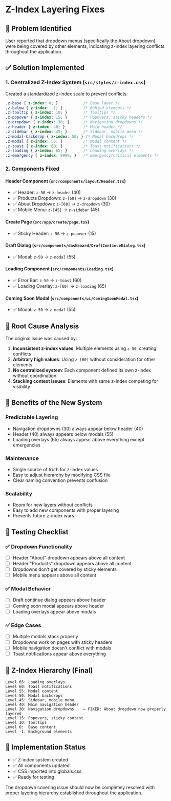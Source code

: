# Z-Index Layering Fixes

## 🚨 Problem Identified
User reported that dropdown menus (specifically the About dropdown) were being covered by other elements, indicating z-index layering conflicts throughout the application.

## ✅ Solution Implemented

### 1. **Centralized Z-Index System** (`src/styles/z-index.css`)
Created a standardized z-index scale to prevent conflicts:

```css
.z-base { z-index: 0; }           /* Base layer */
.z-below { z-index: -1; }         /* Behind elements */
.z-tooltip { z-index: 10; }       /* Tooltips */
.z-popover { z-index: 15; }       /* Popovers, sticky headers */
.z-dropdown { z-index: 30; }      /* Navigation dropdowns */
.z-header { z-index: 40; }        /* Main header */
.z-sidebar { z-index: 45; }       /* Sidebar, mobile menu */
.z-modal-backdrop { z-index: 50; } /* Modal backdrops */
.z-modal { z-index: 55; }         /* Modal content */
.z-toast { z-index: 60; }         /* Toast notifications */
.z-loading { z-index: 65; }       /* Loading overlays */
.z-emergency { z-index: 9999; }   /* Emergency/critical elements */
```

### 2. **Components Fixed**

#### **Header Component** (`src/components/layout/Header.tsx`)
- ✅ Header: `z-50` → `z-header` (40)
- ✅ Products Dropdown: `z-[60]` → `z-dropdown` (30)
- ✅ About Dropdown: `z-[60]` → `z-dropdown` (30)
- ✅ Mobile Menu: `z-[45]` → `z-sidebar` (45)

#### **Create Page** (`src/app/create/page.tsx`)
- ✅ Sticky Header: `z-50` → `z-popover` (15)

#### **Draft Dialog** (`src/components/dashboard/DraftContinueDialog.tsx`)
- ✅ Modal: `z-50` → `z-modal` (55)

#### **Loading Component** (`src/components/Loading.tsx`)
- ✅ Error Bar: `z-50` → `z-toast` (60)
- ✅ Loading Overlay: `z-[60]` → `z-loading` (65)

#### **Coming Soon Modal** (`src/components/ui/ComingSoonModal.tsx`)
- ✅ Modal: `z-50` → `z-modal` (55)

## 🎯 Root Cause Analysis

The original issue was caused by:

1. **Inconsistent z-index values**: Multiple elements using `z-50`, creating conflicts
2. **Arbitrary high values**: Using `z-[60]` without consideration for other elements
3. **No centralized system**: Each component defined its own z-index without coordination
4. **Stacking context issues**: Elements with same z-index competing for visibility

## 🔧 Benefits of the New System

### **Predictable Layering**
- Navigation dropdowns (30) always appear below header (40)
- Header (40) always appears below modals (55)
- Loading overlays (65) always appear above everything except emergencies

### **Maintenance**
- Single source of truth for z-index values
- Easy to adjust hierarchy by modifying CSS file
- Clear naming convention prevents confusion

### **Scalability**
- Room for new layers without conflicts
- Easy to add new components with proper layering
- Prevents future z-index wars

## 🧪 Testing Checklist

### ✅ **Dropdown Functionality**
- [ ] Header "About" dropdown appears above all content
- [ ] Header "Products" dropdown appears above all content
- [ ] Dropdowns don't get covered by sticky elements
- [ ] Mobile menu appears above all content

### ✅ **Modal Behavior**
- [ ] Draft continue dialog appears above header
- [ ] Coming soon modal appears above header
- [ ] Loading overlays appear above modals

### ✅ **Edge Cases**
- [ ] Multiple modals stack properly
- [ ] Dropdowns work on pages with sticky headers
- [ ] Mobile navigation doesn't conflict with modals
- [ ] Toast notifications appear above everything

## 📏 Z-Index Hierarchy (Final)

```
Level 65: Loading overlays
Level 60: Toast notifications  
Level 55: Modal content
Level 50: Modal backdrops
Level 45: Sidebar, mobile menu
Level 40: Main navigation header
Level 30: Navigation dropdowns    ← FIXED: About dropdown now properly layered
Level 15: Popovers, sticky content
Level 10: Tooltips
Level 0:  Base content
Level -1: Background elements
```

## 🚀 Implementation Status

- ✅ Z-index system created
- ✅ All components updated
- ✅ CSS imported into globals.css
- ✅ Ready for testing

The dropdown covering issue should now be completely resolved with proper layering hierarchy established throughout the application. 